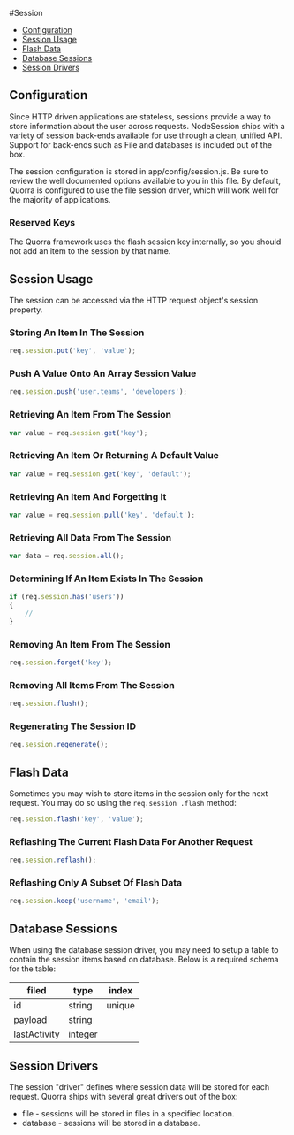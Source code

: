 #Session

 - [Configuration](#configuration)
 - [Session Usage](#session-usage)
 - [Flash Data](#flash-data)
 - [Database Sessions](#database-sessions)
 - [Session Drivers](#session-drivers)

## Configuration

Since HTTP driven applications are stateless, sessions provide a way to store information about the user across
requests. NodeSession ships with a variety of session back-ends available for use through a clean, unified API.
Support for back-ends such as File and databases is included out of the box.

The session configuration is stored in app/config/session.js. Be sure to review the well documented options available
to you in this file. By default, Quorra is configured to use the file session driver, which will work well for the
majority of applications.

### Reserved Keys

The Quorra framework uses the flash session key internally, so you should not add an item to the session by that name.


## Session Usage

The session can be accessed via the HTTP request object's session property.

### Storing An Item In The Session

```javascript
req.session.put('key', 'value');
```

### Push A Value Onto An Array Session Value

```javascript
req.session.push('user.teams', 'developers');
```

### Retrieving An Item From The Session

```javascript
var value = req.session.get('key');
```

### Retrieving An Item Or Returning A Default Value

```javascript
var value = req.session.get('key', 'default');
```

### Retrieving An Item And Forgetting It

```javascript
var value = req.session.pull('key', 'default');
```

### Retrieving All Data From The Session

```javascript
var data = req.session.all();
```

### Determining If An Item Exists In The Session

```javascript
if (req.session.has('users'))
{
    //
}
```

### Removing An Item From The Session

```javascript
req.session.forget('key');
```

### Removing All Items From The Session

```javascript
req.session.flush();
```

### Regenerating The Session ID

```javascript
req.session.regenerate();
```

## Flash Data

Sometimes you may wish to store items in the session only for the next request. You may do so using the `req.session
.flash` method:

```javascript
req.session.flash('key', 'value');
```

### Reflashing The Current Flash Data For Another Request

```javascript
req.session.reflash();
```

### Reflashing Only A Subset Of Flash Data

```javascript
req.session.keep('username', 'email');
```

## Database Sessions

When using the database session driver, you may need to setup a table to contain the session items based on database.
Below is a required schema for the table:

| filed        | type    | index  |
|--------------|---------|--------|
| id           | string  | unique |
| payload      | string  |        |
| lastActivity | integer |        |


## Session Drivers

The session "driver" defines where session data will be stored for each request. Quorra ships with several great
drivers out of the box:

- file - sessions will be stored in files in a specified location.
- database - sessions will be stored in a database.